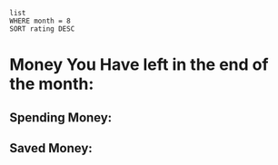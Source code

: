 ```dataview
list
WHERE month = 8
SORT rating DESC
```

# Money You Have left in the end of the month: 
## Spending Money:
## Saved Money: